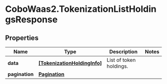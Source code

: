 # CoboWaas2.TokenizationListHoldingsResponse

## Properties

Name | Type | Description | Notes
------------ | ------------- | ------------- | -------------
**data** | [**[TokenizationHoldingInfo]**](TokenizationHoldingInfo.md) | List of token holdings. | 
**pagination** | [**Pagination**](Pagination.md) |  | 


